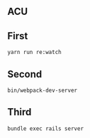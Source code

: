 ## ACU

## First
 `yarn run re:watch`
## Second
`bin/webpack-dev-server`
## Third
`bundle exec rails server`
